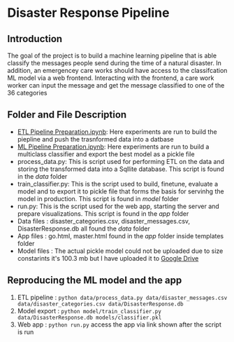# Disaster Response Pipeline 

## Introduction 
The goal of the project is to build a machine learning pipeline that is able classify the messages people send during the time of a natural disaster. In addition, an emergencey care works should have access to the classifcation ML model via a web frontend. Interacting with the frontend, a care work worker can input the message and get the message classified to one of the 36 categories 

## Folder and File Description 
* [ETL Pipeline Preparation.ipynb](https://github.com/TensorAdy/udacity_dsnd/blob/master/Project%202%20-%20Disaster%20Response%20Pipeline/ETL%20Pipeline%20Preparation.ipynb): Here experiments are run to build the piepline and push the trasnformed data into a datbase 
* [ML Pipeline Preparation.ipynb](https://github.com/TensorAdy/udacity_dsnd/blob/master/Project%202%20-%20Disaster%20Response%20Pipeline/ML%20Pipeline%20Preparation.ipynb): Here experiments are run to build a multiclass classifier and export the best model as a pickle file 
* process_data.py: This is script used for performing ETL on the data and storing the transformed data into a Sqllite database. This script is found in the *data* folder
* train_classifier.py: This is the script used to build, finetune, evaluate a model and to export it to pickle file that forms the basis for servinhg the model in production. This script is found in *model* folder  
* run.py: This is the script used for the web app, starting the server and prepare visualizations. This script is found in the *app* folder
* Data files : disaster_categories.csv, disaster_messages.csv, DisasterResponse.db all found the *data* folder
* App files : go.html, master.html found in the *app* folder inside templates folder 
* Model files : The actual pickle model could not be uploaded due to size constarints it's 100.3 mb but I have uploaded it to [Google Drive](https://drive.google.com/file/d/1YbsN7-XnlnaUClGkhrjCkUzM0WWQt_bx/view?usp=sharing)

## Reproducing the ML model and the app
1. ETL pipeline : `python data/process_data.py data/disaster_messages.csv data/disaster_categories.csv data/DisasterResponse.db`
2. Model export  : `python model/train_classifier.py data/DisasterResponse.db models/classifier.pkl`
3. Web app : `python run.py` access the app via link shown after the script is run



